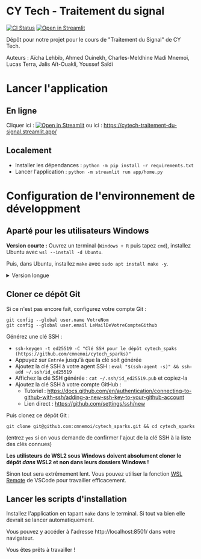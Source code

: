 # CY Tech - Traitement du signal

[![CI Status](https://github.com/cmnemoi/cytech_traitement_du_signal/actions/workflows/continous_integration.yml/badge.svg?branch=main)](https://github.com/cmnemoi/cytech_traitement_du_signal/actions/workflows/continous_integration.yml) [![Open in Streamlit](https://static.streamlit.io/badges/streamlit_badge_black_white.svg)](https://cytech-traitement-du-signal.streamlit.app/)


Dépôt pour notre projet pour le cours de "Traitement du Signal" de CY Tech. 

Auteurs : Aïcha Lehbib, Ahmed Ouinekh, Charles-Meldhine Madi Mnemoi, Lucas Terra, Jalis Aït-Ouakli, Youssef Saïdi

# Lancer l'application

## En ligne

Cliquer ici : [![Open in Streamlit](https://static.streamlit.io/badges/streamlit_badge_black_white.svg)](https://cytech-traitement-du-signal.streamlit.app/) ou ici : https://cytech-traitement-du-signal.streamlit.app/

## Localement

- Installer les dépendances : `python -m pip install -r requirements.txt`
- Lancer l'application : `python -m streamlit run app/home.py`

# Configuration de l'environnement de développment

## Aparté pour les utilisateurs Windows

**Version courte :** Ouvrez un terminal (`Windows + R` puis tapez `cmd`), installez Ubuntu avec `wsl --install -d Ubuntu`. 

Puis, dans Ubuntu, installez `make` avec `sudo apt install make -y`.

<details>
  <summary>Version longue</summary>
Si vous utilisez Windows, commencez par installer Ubuntu à travers WSL2.

Cela vous permettra d'utiliser les commandes et outils Linux (ce qui va grandement faciliter l'installation) tout en continuant à utiliser Windows (et avec quasiment aucune perte de performance comparée à l'utilisation d'une machine virtuelle).

WSL2 devrait déjà être installé sur les PC CY Tech. Pour vous en assurer, lancez un terminal et tapez `wsl --list`. 

Si la commande renvoie une erreur, suivez les instructions sur https://docs.microsoft.com/fr-fr/windows/wsl/install pour installer WSL2.

Sinon, installez Ubuntu avec `wsl --install -d Ubuntu` puis définissez votre nom d'utilisateur et votre mot de passe.

Enfin, installez `make` dans Ubuntu : `sudo apt install make -y`
</details>

## Cloner ce dépôt Git

Si ce n'est pas encore fait, configurez votre compte Git :

```
git config --global user.name VotreNom
git config --global user.email LeMailDeVotreCompteGithub
```

Générez une clé SSH : 
  - `ssh-keygen -t ed25519 -C "Clé SSH pour le dépôt cytech_spaks (https://github.com/cmnemoi/cytech_sparks)"`
  - Appuyez sur `Entrée` jusqu'à que la clé soit générée
- Ajoutez la clé SSH à votre agent SSH : `eval "$(ssh-agent -s)" && ssh-add ~/.ssh/id_ed25519`
- Affichez la clé SSH générée : `cat ~/.ssh/id_ed25519.pub` et copiez-la 
- Ajoutez la clé SSH à votre compte GitHub :
  - Tutoriel : https://docs.github.com/en/authentication/connecting-to-github-with-ssh/adding-a-new-ssh-key-to-your-github-account
  - Lien direct : https://github.com/settings/ssh/new

Puis clonez ce dépôt Git : 

`git clone git@github.com:cmnemoi/cytech_sparks.git && cd cytech_sparks` 

(entrez `yes` si on vous demande de confirmer l'ajout de la clé SSH à la liste des clés connues)

**Les utilisteurs de WSL2 sous Windows doivent absolument cloner le dépôt *dans* WSL2 et non dans leurs dossiers Windows !**

Sinon tout sera extrêmement lent. Vous pouvez utiliser la fonction [WSL Remote](https://marketplace.visualstudio.com/items?itemName=ms-vscode-remote.remote-wsl) de VSCode pour travailler efficacement.

## Lancer les scripts d'installation

Installez l'application en tapant `make` dans le terminal. Si tout va bien elle devrait se lancer automatiquement.

Vous pouvez y accéder à l'adresse http://localhost:8501/ dans votre navigateur.

Vous êtes prêts à travailler !
